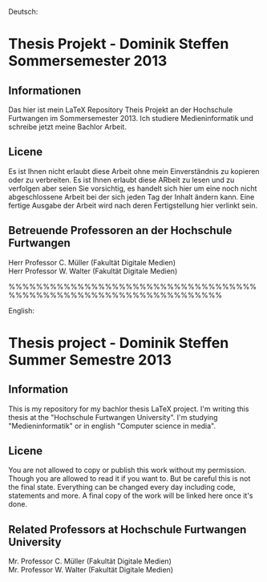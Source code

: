 ﻿Deutsch:
# Thesis Projekt - Dominik Steffen Sommersemester 2013

## Informationen
Das hier ist mein LaTeX Repository Theis Projekt an der Hochschule Furtwangen im Sommersemester 2013. Ich studiere Medieninformatik und schreibe jetzt meine Bachlor Arbeit.

## Licene
Es ist Ihnen nicht erlaubt diese Arbeit ohne mein Einverständnis zu kopieren oder zu verbreiten. Es ist Ihnen erlaubt diese ARbeit zu lesen und zu verfolgen aber seien Sie vorsichtig, es handelt sich hier um eine noch nicht abgeschlossene Arbeit bei der sich jeden Tag der Inhalt ändern kann.
Eine fertige Ausgabe der Arbeit wird nach deren Fertigstellung hier verlinkt sein.

## Betreuende Professoren an der Hochschule Furtwangen
Herr Professor C. Müller (Fakultät Digitale Medien)  
Herr Professor W. Walter (Fakultät Digitale Medien)

%%%%%%%%%%%%%%%%%%%%%%%%%%%%%%%%%%%%%%%%%%%%%%%%%%%%%%%%%%%%%%%%%%%

English:
# Thesis project - Dominik Steffen Summer Semestre 2013

## Information
This is my repository for my bachlor thesis LaTeX project. I'm writing this thesis at the "Hochschule Furtwangen University".
I'm studying "Medieninformatik" or in english "Computer science in media".

## Licene
You are not allowed to copy or publish this work without my permission. Though you are allowed to read it if you want to. But be careful this is not the final state.
Everything can be changed every day including code, statements and more. A final copy of the work will be linked here once it's done.

## Related Professors at Hochschule Furtwangen University
Mr. Professor C. Müller (Fakultät Digitale Medien)  
Mr. Professor W. Walter (Fakultät Digitale Medien)